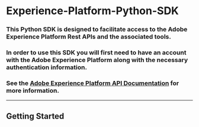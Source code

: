 # Experience-Platform-Python-SDK

### This Python SDK is designed to facilitate access to the Adobe Experience Platform Rest APIs and the associated tools.

### In order to use this SDK you will first need to have an account with the Adobe Experience Platform along with the necessary authentication information.

### See the [Adobe Experience Platform API Documentation](https://www.adobe.io/apis/experienceplatform/home/api-reference.html) for more information.

---

## Getting Started